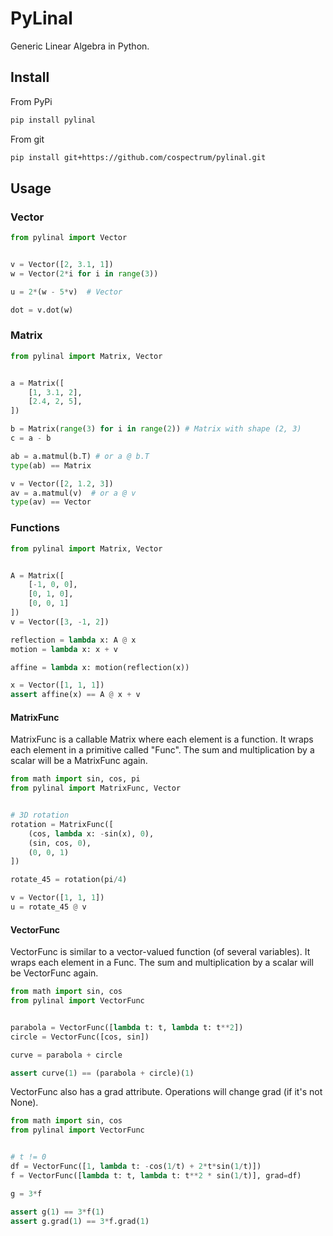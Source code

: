 # PyLinal

Generic Linear Algebra in Python.

## Install

From PyPi
```sh
pip install pylinal
```

From git
```sh
pip install git+https://github.com/cospectrum/pylinal.git
```

## Usage


### Vector

```python
from pylinal import Vector


v = Vector([2, 3.1, 1])
w = Vector(2*i for i in range(3))

u = 2*(w - 5*v)  # Vector

dot = v.dot(w)

```


### Matrix

```python
from pylinal import Matrix, Vector


a = Matrix([
    [1, 3.1, 2],
    [2.4, 2, 5],
])

b = Matrix(range(3) for i in range(2)) # Matrix with shape (2, 3)
c = a - b

ab = a.matmul(b.T) # or a @ b.T
type(ab) == Matrix

v = Vector([2, 1.2, 3])
av = a.matmul(v)  # or a @ v
type(av) == Vector

```


### Functions

```python
from pylinal import Matrix, Vector


A = Matrix([
    [-1, 0, 0],
    [0, 1, 0],
    [0, 0, 1]
])
v = Vector([3, -1, 2])

reflection = lambda x: A @ x
motion = lambda x: x + v

affine = lambda x: motion(reflection(x))

x = Vector([1, 1, 1])
assert affine(x) == A @ x + v

```


#### MatrixFunc

MatrixFunc is a callable Matrix where each element is a function.
It wraps each element in a primitive called "Func".
The sum and multiplication by a scalar will be a MatrixFunc again.

```python
from math import sin, cos, pi
from pylinal import MatrixFunc, Vector


# 3D rotation
rotation = MatrixFunc([
    (cos, lambda x: -sin(x), 0),
    (sin, cos, 0),
    (0, 0, 1)
])

rotate_45 = rotation(pi/4)

v = Vector([1, 1, 1])
u = rotate_45 @ v

```


#### VectorFunc

VectorFunc is similar to a vector-valued function (of several variables).
It wraps each element in a Func.
The sum and multiplication by a scalar will be VectorFunc again.

```python
from math import sin, cos
from pylinal import VectorFunc


parabola = VectorFunc([lambda t: t, lambda t: t**2])
circle = VectorFunc([cos, sin])

curve = parabola + circle

assert curve(1) == (parabola + circle)(1)

```

VectorFunc also has a grad attribute.
Operations will change grad (if it's not None).

```python
from math import sin, cos
from pylinal import VectorFunc


# t != 0
df = VectorFunc([1, lambda t: -cos(1/t) + 2*t*sin(1/t)])
f = VectorFunc([lambda t: t, lambda t: t**2 * sin(1/t)], grad=df)

g = 3*f

assert g(1) == 3*f(1)
assert g.grad(1) == 3*f.grad(1)

```


